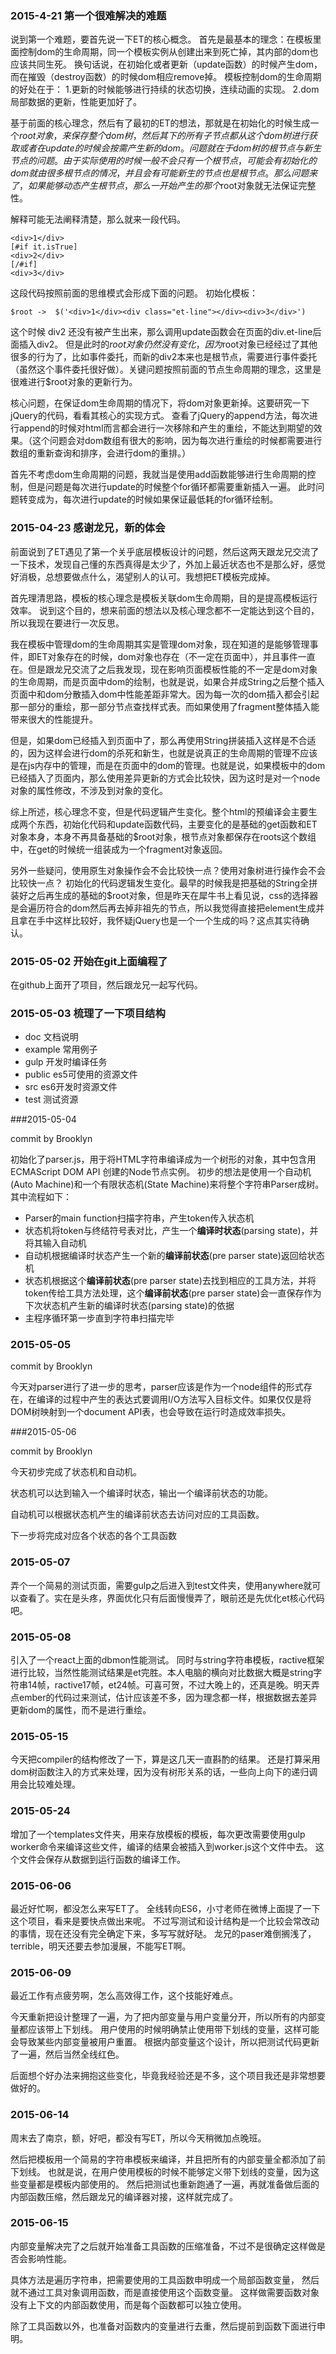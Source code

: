 ### 2015-4-21 第一个很难解决的难题

说到第一个难题，要首先说一下ET的核心概念。
首先是最基本的理念：在模板里面控制dom的生命周期，同一个模板实例从创建出来到死亡掉，其内部的dom也应该共同生死。
换句话说，在初始化或者更新（update函数）的时候产生dom，而在摧毁（destroy函数）的时候dom相应remove掉。
模板控制dom的生命周期的好处在于：
1.更新的时候能够进行持续的状态切换，连续动画的实现。
2.dom局部数据的更新，性能更加好了。

基于前面的核心理念，然后有了最初的ET的想法，那就是在初始化的时候生成一个$root对象，来保存整个dom树，然后其下的所有子节点都从这个dom树进行获取或者在update的时候会按需产生新的dom。
问题就在于dom树的根节点与新生节点的问题。
由于实际使用的时候一般不会只有一个根节点，可能会有初始化的dom就由很多根节点的情况，并且会有可能新生的节点也是根节点。那么问题来了，如果能够动态产生根节点，那么一开始产生的那个$root对象就无法保证完整性。

解释可能无法阐释清楚，那么就来一段代码。
```
<div>1</div>
[#if it.isTrue]
<div>2</div>
[/#if]
<div>3</div>
```
这段代码按照前面的思维模式会形成下面的问题。
初始化模板：
```
$root ->  $('<div>1</div><div class="et-line"></div><div>3</div>')
```
这个时候 div2 还没有被产生出来，那么调用update函数会在页面的div.et-line后面插入div2。
但是此时的$root对象仍然没有变化，因为$root对象已经经过了其他很多的行为了，比如事件委托，而新的div2本来也是根节点，需要进行事件委托（虽然这个事件委托很好做）。关键问题按照前面的节点生命周期的理念，这里是很难进行$root对象的更新行为。

核心问题，在保证dom生命周期的情况下，将dom对象更新掉。这要研究一下jQuery的代码，看看其核心的实现方式。
查看了jQuery的append方法，每次进行append的时候对html而言都会进行一次移除和产生的重绘，不能达到期望的效果。（这个问题会对dom数组有很大的影响，因为每次进行重绘的时候都需要进行数组的重新查询和排序，会进行dom的重排。）

首先不考虑dom生命周期的问题，我就当是使用add函数能够进行生命周期的控制，但是问题是每次进行update的时候整个for循环都需要重新插入一遍。
此时问题转变成为，每次进行update的时候如果保证最低耗的for循环绘制。


### 2015-04-23 感谢龙兄，新的体会

前面说到了ET遇见了第一个关乎底层模板设计的问题，然后这两天跟龙兄交流了一下技术，发现自己懂的东西真得是太少了，外加上最近状态也不是那么好，感觉好消极，总想要做点什么，渴望别人的认可。我想把ET模板完成掉。

首先理清思路，模板的核心理念是模板关联dom生命周期，目的是提高模板运行效率。
说到这个目的，想来前面的想法以及核心理念都不一定能达到这个目的，所以我现在要进行一次反思。

我在模板中管理dom的生命周期其实是管理dom对象，现在知道的是能够管理事件，即ET对象存在的时候，dom对象也存在（不一定在页面中），并且事件一直在。但是跟龙兄交流了之后我发现，现在影响页面模板性能的不一定是dom对象的生命周期，而是页面中dom的绘制，也就是说，如果合并成String之后整个插入页面中和dom分散插入dom中性能差距非常大。因为每一次的dom插入都会引起那一部分的重绘，那一部分节点查找样式表。而如果使用了fragment整体插入能带来很大的性能提升。

但是，如果dom已经插入到页面中了，那么再使用String拼装插入这样是不合适的，因为这样会进行dom的杀死和新生，也就是说真正的生命周期的管理不应该是在js内存中的管理，而是在页面中的dom的管理。也就是说，如果模板中的dom已经插入了页面内，那么使用差异更新的方式会比较快，因为这时是对一个node对象的属性修改，不涉及到对象的变化。

综上所述，核心理念不变，但是代码逻辑产生变化。整个html的预编译会主要生成两个东西，初始化代码和update函数代码，主要变化的是基础的get函数和ET对象本身，本身不再具备基础的$root对象，根节点对象都保存在roots这个数组中，在get的时候统一组装成为一个fragment对象返回。

另外一些疑问，使用原生对象操作会不会比较快一点？使用对象树进行操作会不会比较快一点？
初始化的代码逻辑发生变化。最早的时候我是把基础的String全拼装好之后再生成的基础的$root对象，但是昨天在犀牛书上看见说，css的选择器是会遍历符合的dom然后再去掉非祖先的节点，所以我觉得直接把element生成并且拿在手中这样比较好，我怀疑jQuery也是一个一个生成的吗？这点其实待确认。


### 2015-05-02 开始在git上面编程了

在github上面开了项目，然后跟龙兄一起写代码。

### 2015-05-03 梳理了一下项目结构

* doc     文档说明
* example 常用例子
* gulp    开发时编译任务
* public  es5可使用的资源文件
* src     es6开发时资源文件
* test    测试资源

###2015-05-04
>
commit by Brooklyn
>
初始化了parser.js，用于将HTML字符串编译成为一个树形的对象，其中包含用ECMAScript DOM API 创建的Node节点实例。
初步的想法是使用一个自动机(Auto Machine)和一个有限状态机(State Machine)来将整个字符串Parser成树。其中流程如下：
>
* Parser的main function扫描字符串，产生token传入状态机
* 状态机将token与终结符号表对比，产生一个**编译时状态**(parsing state)，并将其输入自动机
* 自动机根据编译时状态产生一个新的**编译前状态**(pre parser state)返回给状态机
* 状态机根据这个**编译前状态**(pre parser state)去找到相应的工具方法，并将token传给工具方法处理，这个**编译前状态**(pre parser state)会一直保存作为下次状态机产生新的编译时状态(parsing state)的依据
* 主程序循环第一步直到字符串扫描完毕

### 2015-05-05

>
commit by Brooklyn

>
今天对parser进行了进一步的思考，parser应该是作为一个node组件的形式存在，在编译的过程中产生的表达式要调用I/O方法写入目标文件。如果仅仅是将DOM树映射到一个document API表，也会导致在运行时造成效率损失。

###2015-05-06
>
commit by Brooklyn

>
今天初步完成了状态机和自动机。
>
状态机可以达到输入一个编译时状态，输出一个编译前状态的功能。
>
自动机可以根据状态机产生的编译前状态去访问对应的工具函数。
>
下一步将完成对应各个状态的各个工具函数

### 2015-05-07
弄个一个简易的测试页面，需要gulp之后进入到test文件夹，使用anywhere就可以查看了。实在是头疼，界面优化只有后面慢慢弄了，眼前还是先优化et核心代码吧。

### 2015-05-08
引入了一个react上面的dbmon性能测试。
同时与string字符串模板，ractive框架进行比较，当然性能测试结果是et完胜。本人电脑的横向对比数据大概是string字符串14帧，ractive17帧，et24帧。可喜可贺，不过大晚上的，还真是晚。明天弄点ember的代码过来测试，估计应该差不多，因为理念都一样，根据数据去差异更新dom的属性，而不是进行重绘。

### 2015-05-15
今天把compiler的结构修改了一下，算是这几天一直斟酌的结果。
还是打算采用dom树函数注入的方式来处理，因为没有树形关系的话，一些向上向下的递归调用会比较难处理。

### 2015-05-24
增加了一个templates文件夹，用来存放模板的模板，每次更改需要使用gulp worker命令来编译这些文件，编译的结果会被插入到worker.js这个文件中去。
这个文件会保存从数据到运行函数的编译工作。

### 2015-06-06
最近好忙啊，都没怎么来写ET了。
全线转向ES6，小寸老师在微博上面提了一下这个项目，看来是要快点做出来呢。
不过写测试和设计结构是一个比较会常改动的事情，现在还没有完全确定下来，多写写就好哒。
龙兄的paser难倒搁浅了，terrible，明天还要去参加漫展，不能写ET啊。

### 2015-06-09
最近工作有点疲劳啊，怎么高效得工作，这个技能好难点。

今天重新把设计整理了一遍，为了把内部变量与用户变量分开，所以所有的内部变量都应该带上下划线。
用户使用的时候明确禁止使用带下划线的变量，这样可能会导致某些内部变量被用户重置。
根据内部变量这个设计，所以把测试代码更新了一遍，然后当然全线红色。

后面想个好办法来拥抱这些变化，毕竟我经验还是不多，这个项目我还是非常想要做好的。

### 2015-06-14
周末去了南京，额，好吧，都没有写ET，所以今天稍微加点晚班。

然后把模板用一个简易的字符串模板来编译，并且把所有的内部变量全都添加了前下划线。
也就是说，在用户使用模板的时候不能够定义带下划线的变量，因为这些变量都是模板内部使用的。
然后把测试也重新跑通了一遍，再就准备做后面的内部函数压缩，然后跟龙兄的编译器对接，这样就完成了。

### 2015-06-15
内部变量解决完了之后就开始准备工具函数的压缩准备，不过不是很确定这样做是否会影响性能。

具体方法是遍历字符串，把需要使用的工具函数申明成一个局部函数变量，
然后就不通过工具对象调用函数，而是直接使用这个函数变量。
这样做需要函数对象没有上下文的内部函数使用，而是每个函数都可以独立使用。

除了工具函数以外，也准备对函数内的变量进行去重，然后提前到函数下面进行申明。
